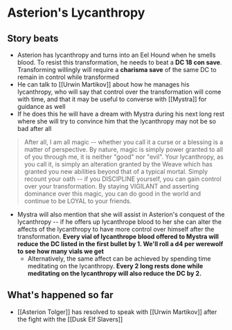 # Asterion's Lycanthropy

## Story beats
* Asterion has lycanthropy and turns into an Eel Hound when he smells blood. To resist this transformation, he needs to beat a **DC 18 con save**. Transforming willingly will require a **charisma save** of the same DC to remain in control while transformed
* He can talk to [[Urwin Martikov]] about how he manages his lycanthropy, who will say that control over the transformation will come with time, and that it may be useful to converse with [[Mystra]] for guidance as well
* If he does this he will have a dream with Mystra during his next long rest where she will try to convince him that the lycanthropy may not be so bad after all
> After all, I am all magic -- whether you call it a curse or a blessing is a matter of perspective. By nature, magic is simply power granted to all of you through me, it is neither "good" nor "evil". Your lycanthropy, as you call it, is simply an alteration granted by the Weave which has granted you new abilities beyond that of a typical mortal. Simply recount your oath -- if you DISCIPLINE yourself, you can gain control over your transformation. By staying VIGILANT and asserting dominance over this magic, you can do good in the world and continue to be LOYAL to your friends.
* Mystra will also mention that she will assist in Asterion's conquest of the lycanthropy -- if he offers up lycanthrope blood to her she can alter the affects of the lycanthropy to have more control over himself after the transformation. **Every  vial of lycanthrope blood offered to Mystra will reduce the DC listed in the first bullet by 1. We'll roll a d4 per werewolf to see how many vials we get**
  * Alternatively, the same affect can be achieved by spending time meditating on the lycanthropy. **Every 2 long rests done while meditating on the lycanthropy will also reduce the DC by 2.**

## What's happened so far
* [[Asterion Tolger]] has resolved to speak with [[Urwin Martikov]] after the fight with the [[Dusk Elf Slavers]]